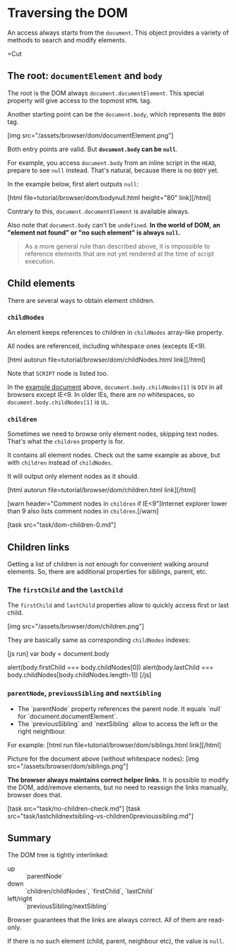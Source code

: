 
# Traversing the DOM 

An access always starts from the `document`. 
This object provides a variety of methods to search and modify elements.

=Cut


## The root: `documentElement` and `body`   

The root is the DOM always `document.documentElement`. This special property will give access to the topmost `HTML` tag.

Another starting point can be the `document.body`, which represents the `BODY` tag.

[img src="/assets/browser/dom/documentElement.png"]

Both entry points are valid. But <b>`document.body` can be `null`</b>.

For example, you access `document.body` from an inline script in the `HEAD`, prepare to see `null` instead. That's natural, because there is no `BODY` yet.

In the example below, first alert outputs `null`:

[html file=tutorial/browser/dom/bodynull.html height="80" link][/html]

Contrary to this, `document.documentElement` is available always.

Also note that `document.body` can't be `undefined`. <b>In the world of DOM, an "element not found" or "no such element" is always `null`.</b>

<blockquote>As a more general rule than described above, it is impossible to reference elements that are not yet rendered at the time of script execution. 
</blockquote>


## Child elements   

There are several ways to obtain element children.


### `childNodes`   

An element keeps references to children in `childNodes` array-like property.

All nodes are referenced, including whitespace ones (excepts IE&lt;9).

[html autorun file=tutorial/browser/dom/childNodes.html link][/html]

Note that `SCRIPT` node is listed too.

In the <a href="http://javascript.info/files/tutorial/browser/dom/example.html">example document</a> above, `document.body.childNodes[1]` is `DIV` in all browsers except IE&lt;9. In older IEs, there are no whitespaces, so `document.body.childNodes[1]` is `UL`.


### `children`   

Sometimes we need to browse only element nodes, skipping text nodes. That's what the `children` property is for.

It contains all element nodes. Check out the same example as above, but with `children` instead of `childNodes`.

It will output only element nodes as it should.

[html autorun file=tutorial/browser/dom/children.html link][/html]

[warn header="Comment nodes in `children` if IE<9"]Internet explorer lower than 9 also lists comment nodes in `children`.[/warn]

[task src="task/dom-children-0.md"]


## Children links   

Getting a list of children is not enough for convenient walking around elements.
So, there are additional properties for siblings, parent, etc.


### The `firstChild` and the `lastChild`   

The `firstChild` and `lastChild` properties allow to quickly access first or last child.

[img src="/assets/browser/dom/children.png"]

They are basically same as corresponding `childNodes` indexes:

[js run]
var body = document.body

alert(body.firstChild === body.childNodes[0])
alert(body.lastChild === body.childNodes[body.childNodes.length-1])
[/js]


### `parentNode`, `previousSibling` and `nextSibling`   

<ul>
<li>The `parentNode` property references the parent node. It equals `null` for `document.documentElement`.</li>
<li>The `previousSibling` and `nextSibling` allow to access the left or the right neightbour.</li>
</ul>

For example:
[html run file=tutorial/browser/dom/siblings.html link][/html]

Picture for the document above (without whitespace nodes):
[img src="/assets/browser/dom/siblings.png"]

<b>The browser always maintains correct helper links.</b> It is possible to modify the DOM, add/remove elements, but no need to reassign the links manually, browser does that.

[task src="task/no-children-check.md"]
[task src="task/lastchildnextsibling-vs-children0previoussibling.md"]




## Summary   

The DOM tree is tightly interlinked:
<dl>
<dt>up</dt>
<dd>`parentNode`</dd>
<dt>down</dt>
<dd>`children/childNodes`, `firstChild`, `lastChild`</dd>
<dt>left/right</dt>
<dd>`previousSibling/nextSibling`</dd>
</dl>

Browser guarantees that the links are always correct. All of them are read-only.

If there is no such element (child, parent, neighbour etc), the value is `null`.

